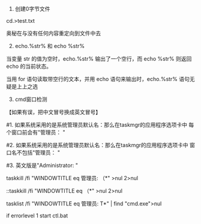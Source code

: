 1. 创建0字节文件

  cd.&gt;test.txt

奥秘在与没有任何内容重定向到文件中去







2. echo.%str% 和 echo %str%

  当变量 str 的值为空时，echo.%str% 输出了一个空行，而 echo %str% 则返回 echo 的当前状态。

  当用 for 语句读取带空行的文本，并用 echo 语句来输出时，echo.%str% 语句无疑是上上之选





3. cmd窗口检测

【如果有误，把中文冒号换成英文冒号】

\#1. 如果系统采用的是系统管理员默认名：那么在taskmgr的应用程序选项卡中 每个窗口前会有"管理员： "

\#2. 如果系统采用的是系统管理员默认名：那么在taskmgr的应用程序选项卡中 窗口名不包括"管理员： "

\#3. 英文版是"Administrator: "





taskkill /fi "WINDOWTITLE eq 管理员:  （\*" &gt;nul 2&gt;nul

::taskkill /fi "WINDOWTITLE eq （\*" &gt;nul 2&gt;nul



tasklist /fi "WINDOWTITLE eq 管理员:  T\*" \| find "cmd.exe"&gt;nul

if errorlevel 1 start ctl.bat

